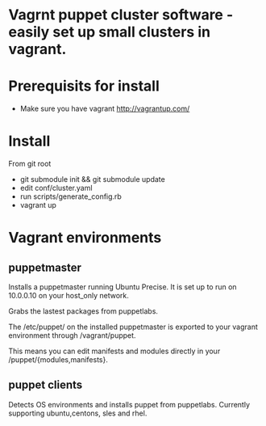Vagrnt puppet cluster software - easily set up small clusters in vagrant.
==============
# Prerequisits for install
 
  * Make sure you have vagrant http://vagrantup.com/

# Install

 From git root 
  * git submodule init && git submodule update
  * edit conf/cluster.yaml 
  * run scripts/generate_config.rb
  * vagrant up



# Vagrant environments

## puppetmaster
  
Installs a puppetmaster running Ubuntu Precise. It is set up to run on 10.0.0.10 on your host_only network.

Grabs the lastest packages from puppetlabs.

The /etc/puppet/ on the installed puppetmaster is exported to your vagrant environment through /vagrant/puppet.

This means you can edit manifests and modules directly in your <vagrantdir>/puppet/{modules,manifests}.

## puppet clients

Detects OS environments and installs puppet from puppetlabs. Currently supporting ubuntu,centons, sles and rhel.

